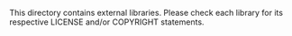 This directory contains external libraries.
Please check each library for its respective LICENSE and/or COPYRIGHT statements. 
